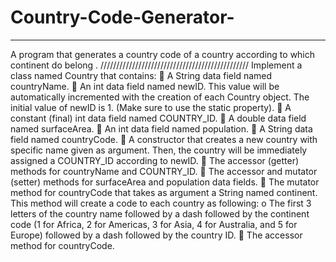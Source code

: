 # Country-Code-Generator-
***********************************************
A program that generates a country code of a country according to which continent do belong .
///////////////////////////////////////////////
Implement a class named Country that contains:
 A String data field named countryName.
 An int data field named newID. This value will be automatically incremented with the 
creation of each Country object. The initial value of newID is 1. (Make sure to use the 
static property).
 A constant (final) int data field named COUNTRY_ID.
 A double data field named surfaceArea.
 An int data field named population.
 A String data field named countryCode.
 A constructor that creates a new country with specific name given as argument. Then, 
the country will be immediately assigned a COUNTRY_ID according to newID.
 The accessor (getter) methods for countryName and COUNTRY_ID.
 The accessor and mutator (setter) methods for surfaceArea and population data fields.
 The mutator method for countryCode that takes as argument a String named continent. 
This method will create a code to each country as following:
o The first 3 letters of the country name followed by a dash followed by the 
continent code (1 for Africa, 2 for Americas, 3 for Asia, 4 for Australia, and 5 for 
Europe) followed by a dash followed by the country ID.
 The accessor method for countryCode.
